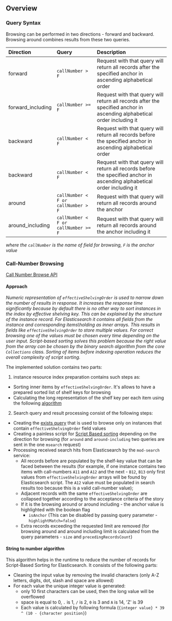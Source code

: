 ## Overview

### Query Syntax

Browsing can be performed in two directions - forward and backward. Browsing around combines results from these two
queries.

| Direction         | Query                               | Description                                                                                                              |
|:------------------|:------------------------------------|:-------------------------------------------------------------------------------------------------------------------------|
| forward           | `callNumber > F`                    | Request with that query will return all records after the specified anchor in ascending alphabetical order               |
| forward_including | `callNumber >= F`                   | Request with that query will return all records after the specified anchor in ascending alphabetical order including it  |
| backward          | `callNumber < F`                    | Request with that query will return all records before the specified anchor in ascending alphabetical order              |
| backward          | `callNumber < F`                    | Request with that query will return all records before the specified anchor in ascending alphabetical order including it |
| around            | `callNumber < F or callNumber > F`  | Request with that query will return all records around the anchor                                                        |
| around_including  | `callNumber < F or callNumber >= F` | Request with that query will return all records around the anchor including it                                           |

_where the `callNumber` is the name of field for browsing, `F` is the anchor value_

### Call-Number Browsing

[Call Number Browse API](https://s3.amazonaws.com/foliodocs/api/mod-search/s/mod-search.html#operation/browseInstancesByCallNumber)

#### Approach

_Numeric representation of `effectiveShelvingOrder` is used to narrow down the number of results in response. It
increases the response time significantly because by default there is no other way to sort instances in the index by
effective shelving key. This can be explained by the structure of the instance record. For Elasticsearch it contains all
fields from the instance and corresponding items\holding as inner arrays. This results in fields
like `effectiveShelvingOrder` to store multiple values. For correct browsing one of the values must be chosen every time
depending on the user input. Script-based sorting solves this problem because the right value from the array can be
chosen by the binary search algorithm from the core `Collections` class. Sorting of items before indexing operation
reduces the overall complexity of script sorting._

The implemented solution contains two parts:

1) instance resource index preparation contains such steps as:

- Sorting inner items by `effectiveShelvingOrder`. It's allows to have a prepared sorted list of shelf keys for browsing
- Calculating the long representation of the shelf key per each item using the
  following [algorithm](#string-to-number-algorithm-description)

2) Search query and result processing consist of the following steps:

- Creating the [exists query](https://www.elastic.co/guide/en/elasticsearch/reference/7.13/query-dsl-exists-query.html)
  that is used to browse only on instances that contain `effectiveShelvingOrder` field values
- Creating a painless script
  for [Script Based sorting](https://www.elastic.co/guide/en/elasticsearch/reference/7.13/sort-search-results.html#script-based-sorting)
  depending on the direction for browsing (for `around` and `around-including` two queries are sent in the one `msearch`
  request)
- Processing received search hits from Elasticsearch by the `mod-search` service:
  - All records before are populated by the shelf-key value that can be faced between the results (for example, if one
    instance contains two items with call-numbers `A11` and `A12` and the next - `B12`, `B13` only first values
    from `effectiveShelvingOrder` arrays will be found by Elasticsearch script. The `A12` value must be populated in
    search results too because this is a valid call-number value);
  - Adjacent records with the same `effectiveShelvingOrder` are collapsed together according to the acceptance criteria
    of the story
  - If it is the browsing around or around including - the anchor value is highlighted with the boolean flag
    - `isAnchor` (This can be disabled by passing query parameter - `highlightMatch=false`)
  - Extra records exceeding the requested limit are removed (for browsing around and around including limit is
    calculated from the query parameters - `size` and `precedingRecordsCount`)

#### String to number algorithm

This algorithm helps in the runtime to reduce the number of records for Script-Based Sorting for Elasticsearch. It
consists of the following parts:

- Cleaning the input value by removing the invalid characters (only A-Z letters, digits, dot, slash and space are
  allowed)
- For each value the unique integer value is generated:
  - only 10 first characters can be used, then the long value will be overflowed
  - space is equal to 0, `.` is 1, `/` is 2, `0` is 3 and `A` is 14, 'Z' is 39
  - Each value is calculated by following formula (`{integer value} * 39 ^ (10 - {character position}`)

